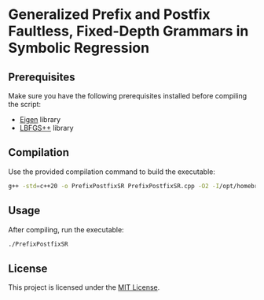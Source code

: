 # Generalized Prefix and Postfix Faultless, Fixed-Depth Grammars in Symbolic Regression


## Prerequisites

Make sure you have the following prerequisites installed before compiling the script:

- [Eigen](https://eigen.tuxfamily.org/dox/GettingStarted.html) library
- [LBFGS++](https://github.com/yixuan/LBFGSpp) library

## Compilation

Use the provided compilation command to build the executable:

```bash
g++ -std=c++20 -o PrefixPostfixSR PrefixPostfixSR.cpp -O2 -I/opt/homebrew/opt/eigen/include/eigen3 -I/Users/username/LBFGSpp -ffast-math -ftree-vectorize
```

## Usage

After compiling, run the executable:

```bash
./PrefixPostfixSR
```

## License

This project is licensed under the [MIT License](LICENSE).

